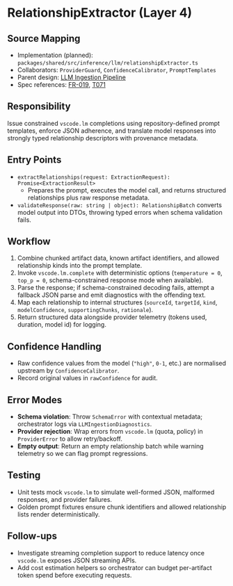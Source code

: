 # RelationshipExtractor (Layer 4)

## Source Mapping
- Implementation (planned): `packages/shared/src/inference/llm/relationshipExtractor.ts`
- Collaborators: `ProviderGuard`, `ConfidenceCalibrator`, `PromptTemplates`
- Parent design: [LLM Ingestion Pipeline](../../layer-3/llm-ingestion-pipeline.mdmd.md)
- Spec references: [FR-019](../../../specs/001-link-aware-diagnostics/spec.md#functional-requirements), [T071](../../../specs/001-link-aware-diagnostics/tasks.md)

## Responsibility
Issue constrained `vscode.lm` completions using repository-defined prompt templates, enforce JSON adherence, and translate model responses into strongly typed relationship descriptors with provenance metadata.

## Entry Points
- `extractRelationships(request: ExtractionRequest): Promise<ExtractionResult>`
  - Prepares the prompt, executes the model call, and returns structured relationships plus raw response metadata.
- `validateResponse(raw: string | object): RelationshipBatch` converts model output into DTOs, throwing typed errors when schema validation fails.

## Workflow
1. Combine chunked artifact data, known artifact identifiers, and allowed relationship kinds into the prompt template.
2. Invoke `vscode.lm.complete` with deterministic options (`temperature = 0`, `top_p = 0`, schema-constrained response mode when available).
3. Parse the response; if schema-constrained decoding fails, attempt a fallback JSON parse and emit diagnostics with the offending text.
4. Map each relationship to internal structures (`sourceId`, `targetId`, `kind`, `modelConfidence`, `supportingChunks`, `rationale`).
5. Return structured data alongside provider telemetry (tokens used, duration, model id) for logging.

## Confidence Handling
- Raw confidence values from the model (`"high"`, `0-1`, etc.) are normalised upstream by `ConfidenceCalibrator`.
- Record original values in `rawConfidence` for audit.

## Error Modes
- **Schema violation**: Throw `SchemaError` with contextual metadata; orchestrator logs via `LLMIngestionDiagnostics`.
- **Provider rejection**: Wrap errors from `vscode.lm` (quota, policy) in `ProviderError` to allow retry/backoff.
- **Empty output**: Return an empty relationship batch while warning telemetry so we can flag prompt regressions.

## Testing
- Unit tests mock `vscode.lm` to simulate well-formed JSON, malformed responses, and provider failures.
- Golden prompt fixtures ensure chunk identifiers and allowed relationship lists render deterministically.

## Follow-ups
- Investigate streaming completion support to reduce latency once `vscode.lm` exposes JSON streaming APIs.
- Add cost estimation helpers so orchestrator can budget per-artifact token spend before executing requests.
